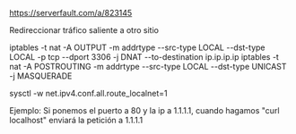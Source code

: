 https://serverfault.com/a/823145

Redireccionar tráfico saliente a otro sitio

iptables -t nat -A OUTPUT -m addrtype --src-type LOCAL --dst-type LOCAL -p tcp --dport 3306 -j DNAT --to-destination ip.ip.ip.ip
iptables -t nat -A POSTROUTING -m addrtype --src-type LOCAL --dst-type UNICAST -j MASQUERADE

sysctl -w net.ipv4.conf.all.route_localnet=1


Ejemplo:
Si ponemos el puerto a 80 y la ip a 1.1.1.1, cuando hagamos "curl localhost" enviará la petición a 1.1.1.1
